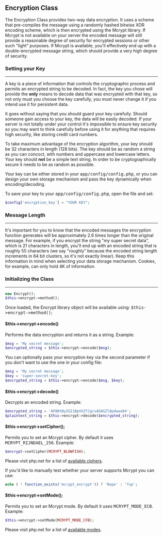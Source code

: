 ## Encryption Class

The Encryption Class provides two-way data encryption. It uses a scheme that pre-compiles the message using a randomly hashed bitwise XOR encoding scheme, which is then encrypted using the Mcrypt library. If Mcrypt is not available on your server the encoded message will still provide a reasonable degree of security for encrypted sessions or other such "light" purposes. If Mcrypt is available, you'll effectively end up with a double-encrypted message string, which should provide a very high degree of security.

### Setting your Key

------

A key is a piece of information that controls the cryptographic process and permits an encrypted string to be decoded. In fact, the key you chose will provide the <b>only</b> means to decode data that was encrypted with that key, so not only must you choose the key carefully, you must never change it if you intend use it for persistent data.

It goes without saying that you should guard your key carefully. Should someone gain access to your key, the data will be easily decoded. If your server is not totally under your control it's impossible to ensure key security so you may want to think carefully before using it for anything that requires high security, like storing credit card numbers.

To take maximum advantage of the encryption algorithm, your key should be 32 characters in length (128 bits). The key should be as random a string as you can concoct, with numbers and uppercase and lowercase letters. Your key should <b>not</b> be a simple text string. In order to be cryptographically secure it needs to be as random as possible.

Your key can be either stored in your <kbd>app/config/config.php</kbd>, or you can design your own storage mechanism and pass the key dynamically when encoding/decoding.

To save your key to your <kbd>app/config/config.php</kbd>, open the file and set:

```php
$config['encryption_key'] = "YOUR KEY";
```

### Message Length

------

It's important for you to know that the encoded messages the encryption function generates will be approximately 2.6 times longer than the original message. For example, if you encrypt the string "my super secret data", which is 21 characters in length, you'll end up with an encoded string that is roughly 55 characters (we say "roughly" because the encoded string length increments in 64 bit clusters, so it's not exactly linear). Keep this information in mind when selecting your data storage mechanism. Cookies, for example, can only hold 4K of information.

### Initializing the Class

------

```php
new Encrypt();
$this->encrypt->method();
```

Once loaded, the Encrypt library object will be available using: <kbd>$this->encrypt->method()</kbd>;


#### $this->encrypt->encode()

Performs the data encryption and returns it as a string. Example:

```php
$msg = 'My secret message';
$encrypted_string = $this->encrypt->encode($msg);
```

You can optionally pass your encryption key via the second parameter if you don't want to use the one in your config file:

```php
$msg = 'My secret message';
$key = 'super-secret-key';
$encrypted_string = $this->encrypt->encode($msg, $key);
```

#### $this->encrypt->decode()

Decrypts an encoded string. Example:

```php
$encrypted_string = 'APANtByIGI1BpVXZTJgcsAG8GZl8pdwwa84';
$plaintext_string = $this->encrypt->decode($encrypted_string);
```


#### $this->encrypt->setCipher();

Permits you to set an Mcrypt cipher. By default it uses <samp>MCRYPT_RIJNDAEL_256</samp>. Example:

```php
$encrypt->setCipher(MCRYPT_BLOWFISH);
```

Please visit php.net for a list of [available ciphers](http://php.net/mcrypt).

If you'd like to manually test whether your server supports Mcrypt you can use:

```php
echo ( ! function_exists('mcrypt_encrypt')) ? 'Nope' : 'Yup';
```

#### $this->encrypt->setMode();

Permits you to set an Mcrypt mode. By default it uses <samp>MCRYPT_MODE_ECB</samp>. Example:

```php
$this->encrypt->setMode(MCRYPT_MODE_CFB);
```

Please visit php.net for a list of [available modes](http://php.net/mcrypt).